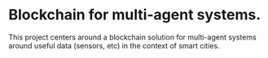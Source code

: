 # Blockchain for multi-agent systems.

This project centers around a blockchain solution for multi-agent systems
around useful data (sensors, etc) in the context of smart cities.
